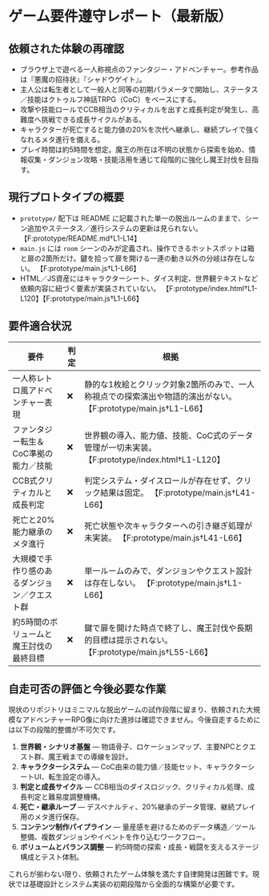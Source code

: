 # ゲーム要件遵守レポート（最新版）

## 依頼された体験の再確認
- ブラウザ上で遊べる一人称視点のファンタジー・アドベンチャー。参考作品は『悪魔の招待状』『シャドウゲイト』。
- 主人公は転生者として一般人と同等の初期パラメータで開始し、ステータス／技能はクトゥルフ神話TRPG（CoC）をベースにする。
- 攻撃や技能ロールでCCB相当のクリティカルを出すと成長判定が発生し、高難度へ挑戦できる成長サイクルがある。
- キャラクターが死亡すると能力値の20%を次代へ継承し、継続プレイで強くなれるメタ進行を備える。
- プレイ時間は約5時間を想定。魔王の所在は不明の状態から探索を始め、情報収集・ダンジョン攻略・技能活用を通じて段階的に強化し魔王討伐を目指す。

## 現行プロトタイプの概要
- `prototype/` 配下は README に記載された単一の脱出ルームのままで、シーン追加やステータス／進行システムの更新は見られない。 【F:prototype/README.md†L1-L14】
- `main.js` には `room` シーンのみが定義され、操作できるホットスポットは箱と扉の2箇所だけ。鍵を拾って扉を開ける一連の動き以外の分岐は存在しない。 【F:prototype/main.js†L1-L66】
- HTML／JS資産にはキャラクターシート、ダイス判定、世界観テキストなど依頼内容に紐づく要素が実装されていない。 【F:prototype/index.html†L1-L120】【F:prototype/main.js†L1-L66】

## 要件適合状況
| 要件 | 判定 | 根拠 |
|------|------|------|
| 一人称レトロ風アドベンチャー表現 | ❌ | 静的な1枚絵とクリック対象2箇所のみで、一人称視点での探索演出や物語的演出がない。 【F:prototype/main.js†L1-L66】 |
| ファンタジー転生＆CoC準拠の能力／技能 | ❌ | 世界観の導入、能力値、技能、CoC式のデータ管理が一切未実装。 【F:prototype/index.html†L1-L120】 |
| CCB式クリティカルと成長判定 | ❌ | 判定システム・ダイスロールが存在せず、クリック結果は固定。 【F:prototype/main.js†L41-L66】 |
| 死亡と20%能力継承のメタ進行 | ❌ | 死亡状態や次キャラクターへの引き継ぎ処理が未実装。 【F:prototype/main.js†L41-L66】 |
| 大規模で手作り感のあるダンジョン／クエスト群 | ❌ | 単一ルームのみで、ダンジョンやクエスト設計は存在しない。 【F:prototype/main.js†L1-L66】 |
| 約5時間のボリュームと魔王討伐の最終目標 | ❌ | 鍵で扉を開けた時点で終了し、魔王討伐や長期的目標は提示されない。 【F:prototype/main.js†L55-L66】 |

## 自走可否の評価と今後必要な作業
現状のリポジトリはミニマルな脱出ゲームの試作段階に留まり、依頼された大規模なアドベンチャーRPG像に向けた進捗は確認できません。今後自走するためには以下の段階的整備が不可欠です。

1. **世界観・シナリオ基盤** ― 物語骨子、ロケーションマップ、主要NPCとクエスト群、魔王戦までの導線を設計。
2. **キャラクターシステム** ― CoC由来の能力値／技能セット、キャラクターシートUI、転生設定の導入。
3. **判定と成長サイクル** ― CCB相当のダイスロジック、クリティカル処理、成長判定と難易度調整機構。
4. **死亡・継承ループ** ― デスペナルティ、20%継承のデータ管理、継続プレイ用のメタ進行保存。
5. **コンテンツ制作パイプライン** ― 量産感を避けるためのデータ構造／ツール整備、複数ダンジョンやイベントを作り込むワークフロー。
6. **ボリュームとバランス調整** ― 約5時間の探索・成長・戦闘を支えるステージ構成とテスト体制。

これらが揃わない限り、依頼されたゲーム体験を満たす自律開発は困難です。現状では基礎設計とシステム実装の初期段階から全面的な構築が必要です。
